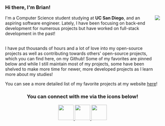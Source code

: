### Hi there, I'm Brian!

<img src = "https://github-readme-stats.vercel.app/api?username=brilam8&show_icons=true&hide_border=true" align = "right"/>

I'm a Computer Science student studying at **UC San Diego**, and an aspiring software engineer. Lately, I have been focusing on back-end development for numerous projects but have worked on full-stack development in the past!
<br></br>

I have put thousands of hours and a lot of love into my open-source projects as well as contributing towards others' open-source projects, which you can find here, on my Github! Some of my favorites are pinned below and while I still maintain most of my projects, some have been shelved to make more time for newer, more developed projects as I learn more about my studies! 

You can see a more detailed list of my favorite projects at my website [here](http://www.lambrian.me/)!
<h3 align = "center"> 
You can connect with me via the icons below!
</h3>

<p align = "center">
  <a href="https://www.linkedin.com/in/brilam8/" target="_blank"> <img src="https://img.icons8.com/nolan/64/linkedin.png" width="50px"/> </a>
  <a href="mailto:brilam8@gmail.com"><img src="https://img.icons8.com/nolan/64/new-post.png" width="50px"/> </a>
  <a href="http://www.lambrian.me/" target="_blank"><img src="https://img.icons8.com/nolan/64/domain.png" width="50px"/> </a>
</p>
